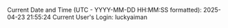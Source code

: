 Current Date and Time (UTC - YYYY-MM-DD HH:MM:SS formatted): 2025-04-23 21:55:24
Current User's Login: luckyaiman
